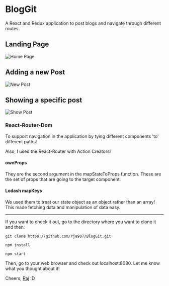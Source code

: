 # BlogGit

A React and Redux application to post blogs and navigate through different routes.

## Landing Page
![Home Page](https://i.imgur.com/zOTrEmr.png)

## Adding a new Post
![New Post](https://i.imgur.com/ovIg2c5.png)

## Showing a specific post
![Show Post](https://i.imgur.com/dkruZ5K.png)

### React-Router-Dom

To support navigation in the application by tying different components 'to' different paths!

Also, I used the React-Router with Action Creators!

#### ownProps

They are the second argument in the mapStateToProps function.
These are the set of props that are going to the target component.

#### Lodash mapKeys

We used them to treat our state object as an object rather than an array!
This made fetching data and manipulation of data easy.

---

If you want to check it out, go to the directory where you want to clone it and then:

`git clone https://github.com/rja907/BlogGit.git`

`npm install`

`npm start`

Then, go to your web browser and check out localhost:8080.
Let me know what you thought about it!

Cheers,
[Raj](https://www.twitter.com/rja907)
:D
